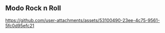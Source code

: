 <h2>Modo Rock n Roll</h2>


https://github.com/user-attachments/assets/53100490-23ee-4c75-9561-5fc0d95efc21

